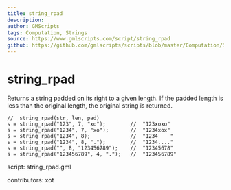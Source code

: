 ```yaml
---
title: string_rpad
description: 
author: GMScripts
tags: Computation, Strings
source: https://www.gmlscripts.com/script/string_rpad
github: https://github.com/gmlscripts/scripts/blob/master/Computation/Strings/string_rpad.gml
---
```


string_rpad
===========

Returns a string padded on its right to a given length.
If the padded length is less than the original length,
the original string is returned.

    //  string_rpad(str, len, pad)
    s = string_rpad("123", 7, "xo");        //  "123xoxo"
    s = string_rpad("1234", 7, "xo");       //  "1234xox"
    s = string_rpad("1234", 8);             //  "1234    "
    s = string_rpad("1234", 8, ".");        //  "1234...."
    s = string_rpad("", 8, "123456789");    //  "12345678"
    s = string_rpad("123456789", 4, ".");   //  "123456789"

script: string_rpad.gml

contributors: xot
